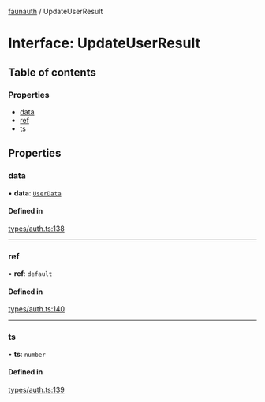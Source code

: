 [faunauth](../index.md) / UpdateUserResult

# Interface: UpdateUserResult

## Table of contents

### Properties

- [data](UpdateUserResult.md#data)
- [ref](UpdateUserResult.md#ref)
- [ts](UpdateUserResult.md#ts)

## Properties

### data

• **data**: [`UserData`](UserData.md)

#### Defined in

[types/auth.ts:138](https://github.com/alexnitta/faunauth/blob/39e6148/src/types/auth.ts#L138)

___

### ref

• **ref**: `default`

#### Defined in

[types/auth.ts:140](https://github.com/alexnitta/faunauth/blob/39e6148/src/types/auth.ts#L140)

___

### ts

• **ts**: `number`

#### Defined in

[types/auth.ts:139](https://github.com/alexnitta/faunauth/blob/39e6148/src/types/auth.ts#L139)
